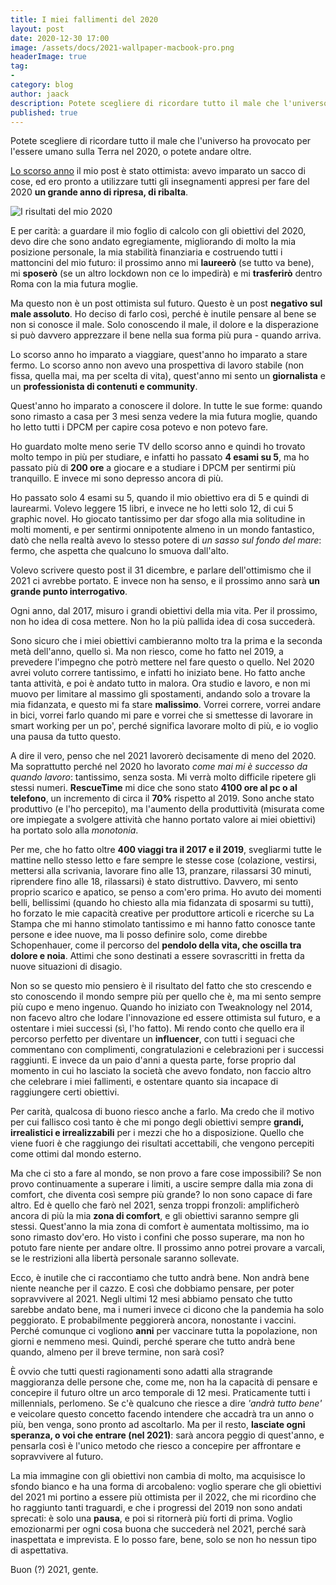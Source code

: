 ```yaml
---
title: I miei fallimenti del 2020
layout: post
date: 2020-12-30 17:00
image: /assets/docs/2021-wallpaper-macbook-pro.png
headerImage: true
tag:
-
category: blog
author: jaack
description: Potete scegliere di ricordare tutto il male che l'universo ha provocato per l'essere umano sulla Terra nel 2020, o potete andare oltre
published: true
---
```


Potete scegliere di ricordare tutto il male che l'universo ha provocato per l'essere umano sulla Terra nel 2020, o potete andare oltre.

[Lo scorso anno](https://jaack.me/Recap-2019/) il mio post è stato ottimista: avevo imparato un sacco di cose, ed ero pronto a utilizzare tutti gli insegnamenti appresi per fare del 2020 **un grande anno di ripresa, di ribalta**.

<img class="image" src="{{base}}/assets/images/risultati-2020.png" alt="I risultati del mio 2020" >

E per carità: a guardare il mio foglio di calcolo con gli obiettivi del 2020, devo dire che sono andato egregiamente, migliorando di molto la mia posizione personale, la mia stabilità finanziaria e costruendo tutti i mattoncini del mio futuro: il prossimo anno mi **laureerò** (se tutto va bene), mi **sposerò** (se un altro lockdown non ce lo impedirà) e mi **trasferirò** dentro Roma con la mia futura moglie.

Ma questo non è un post ottimista sul futuro. Questo è un post **negativo sul male assoluto**. Ho deciso di farlo così, perché è inutile pensare al bene se non si conosce il male. Solo conoscendo il male, il dolore e la disperazione si può davvero apprezzare il bene nella sua forma più pura - quando arriva.

Lo scorso anno ho imparato a viaggiare, quest'anno ho imparato a stare fermo. Lo scorso anno non avevo una prospettiva di lavoro stabile (non fissa, quella mai, ma per scelta di vita), quest'anno mi sento un **giornalista** e un **professionista di contenuti e community**.

Quest'anno ho imparato a conoscere il dolore. In tutte le sue forme: quando sono rimasto a casa per 3 mesi senza vedere la mia futura moglie, quando ho letto tutti i DPCM per capire cosa potevo e non potevo fare.

Ho guardato molte meno serie TV dello scorso anno e quindi ho trovato molto tempo in più per studiare, e infatti ho passato **4 esami su 5**, ma ho passato più di **200 ore** a giocare e a studiare i DPCM per sentirmi più tranquillo. E invece mi sono depresso ancora di più.

Ho passato solo 4 esami su 5, quando il mio obiettivo era di 5 e quindi di laurearmi. Volevo leggere 15 libri, e invece ne ho letti solo 12, di cui 5 graphic novel. Ho giocato tantissimo per dar sfogo alla mia solitudine in molti momenti, e per sentirmi onnipotente almeno in un mondo fantastico, datò che nella realtà avevo lo stesso potere di *un sasso sul fondo del mare*: fermo, che aspetta che qualcuno lo smuova dall'alto.

Volevo scrivere questo post il 31 dicembre, e parlare dell'ottimismo che il 2021 ci avrebbe portato. E invece non ha senso, e il prossimo anno sarà **un grande punto interrogativo**.

Ogni anno, dal 2017, misuro i grandi obiettivi della mia vita. Per il prossimo, non ho idea di cosa mettere. Non ho la più pallida idea di cosa succederà.

Sono sicuro che i miei obiettivi cambieranno molto tra la prima e la seconda metà dell'anno, quello sì. Ma non riesco, come ho fatto nel 2019, a prevedere l'impegno che potrò mettere nel fare questo o quello. Nel 2020 avrei voluto correre tantissimo, e infatti ho iniziato bene. Ho fatto anche tanta attività, e poi è andato tutto in malora. Ora studio e lavoro, e non mi muovo per limitare al massimo gli spostamenti, andando solo a trovare la mia fidanzata, e questo mi fa stare **malissimo**. Vorrei correre, vorrei andare in bici, vorrei farlo quando mi pare e vorrei che si smettesse di lavorare in smart working per un po', perché significa lavorare molto di più, e io voglio una pausa da tutto questo.

A dire il vero, penso che nel 2021 lavorerò decisamente di meno del 2020. Ma soprattutto perché nel 2020 ho lavorato *come mai mi è successo da quando lavoro*: tantissimo, senza sosta. Mi verrà molto difficile ripetere gli stessi numeri. **RescueTime** mi dice che sono stato **4100 ore al pc o al telefono**, un incremento di circa il **70%** rispetto al 2019. Sono anche stato produttivo (e l'ho percepito), ma l'aumento della produttività (misurata come ore impiegate a svolgere attività che hanno portato valore ai miei obiettivi) ha portato solo alla *monotonia*.

Per me, che ho fatto oltre **400 viaggi tra il 2017 e il 2019**, svegliarmi tutte le mattine nello stesso letto e fare sempre le stesse cose (colazione, vestirsi, mettersi alla scrivania, lavorare fino alle 13, pranzare, rilassarsi 30 minuti, riprendere fino alle 18, rilassarsi) è stato distruttivo. Davvero, mi sento proprio scarico e apatico, se penso a com'ero prima. Ho avuto dei momenti belli, bellissimi (quando ho chiesto alla mia fidanzata di sposarmi su tutti), ho forzato le mie capacità creative per produttore articoli e ricerche su La Stampa che mi hanno stimolato tantissimo e mi hanno fatto conosce tante persone e idee nuove, ma li posso definire solo, come direbbe Schopenhauer, come il percorso del **pendolo della vita, che oscilla tra dolore e noia**. Attimi che sono destinati a essere sovrascritti in fretta da nuove situazioni di disagio.

Non so se questo mio pensiero è il risultato del fatto che sto crescendo e sto conoscendo il mondo sempre più per quello che è, ma mi sento sempre più cupo e meno ingenuo. Quando ho iniziato con Tweaknology nel 2014, non facevo altro che lodare l'innovazione ed essere ottimista sul futuro, e a ostentare i miei successi (sì, l'ho fatto). Mi rendo conto che quello era il percorso perfetto per diventare un **influencer**, con tutti i seguaci che commentano con complimenti, congratulazioni e celebrazioni per i successi raggiunti. E invece da un paio d'anni a questa parte, forse proprio dal momento in cui ho lasciato la società che avevo fondato, non faccio altro che celebrare i miei fallimenti, e ostentare quanto sia incapace di raggiungere certi obiettivi.

Per carità, qualcosa di buono riesco anche a farlo. Ma credo che il motivo per cui fallisco così tanto è che mi pongo degli obiettivi sempre **grandi, irrealistici e irrealizzabili** per i mezzi che ho a disposizione. Quello che viene fuori è che raggiungo dei risultati accettabili, che vengono percepiti come ottimi dal mondo esterno.

Ma che ci sto a fare al mondo, se non provo a fare cose impossibili? Se non provo continuamente a superare i limiti, a uscire sempre dalla mia zona di comfort, che diventa così sempre più grande? Io non sono capace di fare altro. Ed è quello che farò nel 2021, senza troppi fronzoli: amplificherò ancora di più la mia **zona di comfort**, e gli obiettivi saranno sempre gli stessi. Quest'anno la mia zona di comfort è aumentata moltissimo, ma io sono rimasto dov'ero. Ho visto i confini che posso superare, ma non ho potuto fare niente per andare oltre. Il prossimo anno potrei provare a varcali, se le restrizioni alla libertà personale saranno sollevate.

Ecco, è inutile che ci raccontiamo che tutto andrà bene. Non andrà bene niente neanche per il cazzo. E così che dobbiamo pensare, per poter sopravvivere al 2021. Negli ultimi 12 mesi abbiamo pensato che tutto sarebbe andato bene, ma i numeri invece ci dicono che la pandemia ha solo peggiorato. E probabilmente peggiorerà ancora, nonostante i vaccini. Perché comunque ci vogliono **anni** per vaccinare tutta la popolazione, non giorni e nemmeno mesi. Quindi, perché sperare che tutto andrà bene quando, almeno per il breve termine, non sarà così?

È ovvio che tutti questi ragionamenti sono adatti alla stragrande maggioranza delle persone che, come me, non ha la capacità di pensare e concepire il futuro oltre un arco temporale di 12 mesi. Praticamente tutti i millennials, perlomeno. Se c'è qualcuno che riesce a dire *'andrà tutto bene'* e veicolare questo concetto facendo intendere che accadrà tra un anno o più, ben venga, sono pronto ad ascoltarlo. Ma per il resto, **lasciate ogni speranza, o voi che entrare (nel 2021)**: sarà ancora peggio di quest'anno, e pensarla così è l'unico metodo che riesco a concepire per affrontare e sopravvivere al futuro.

La mia immagine con gli obiettivi non cambia di molto, ma acquisisce lo sfondo bianco e ha una forma di arcobaleno: voglio sperare che gli obiettivi del 2021 mi portino a essere più ottimista per il 2022, che mi ricordino che ho raggiunto tanti traguardi, e che i progressi del 2019 non sono andati sprecati: è solo una **pausa**, e poi si ritornerà più forti di prima. Voglio emozionarmi per ogni cosa buona che succederà nel 2021, perché sarà inaspettata e imprevista. E lo posso fare, bene, solo se non ho nessun tipo di aspettativa.

Buon (?) 2021, gente.

